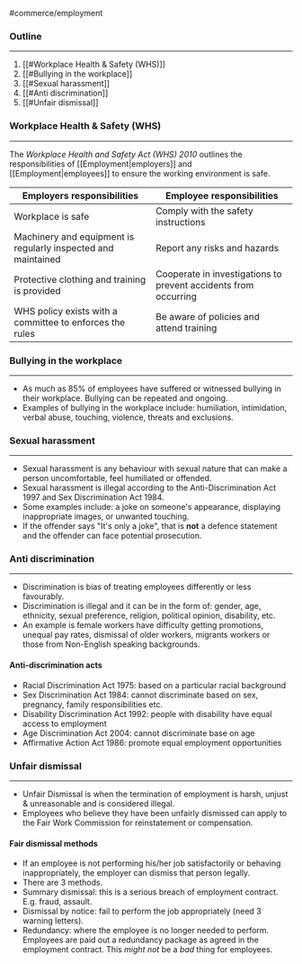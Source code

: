 #commerce/employment 

### Outline
---
1. [[#Workplace Health & Safety (WHS)]]
2. [[#Bullying in the workplace]]
3. [[#Sexual harassment]]
4. [[#Anti discrimination]]
5. [[#Unfair dismissal]]

### Workplace Health & Safety (WHS)
---
The *Workplace Health and Safety Act (WHS) 2010* outlines the responsibilities of [[Employment|employers]] and [[Employment|employees]] to ensure the working environment is safe.

| Employers responsibilities                                    | Employee responsibilities                                       |
| ------------------------------------------------------------- | --------------------------------------------------------------- |
| Workplace is safe                                             | Comply with the safety instructions                             |
| Machinery and equipment is regularly inspected and maintained | Report any risks and hazards                                    |
| Protective clothing and training is provided                  | Cooperate in investigations to prevent accidents from occurring |
| WHS policy exists with a committee to enforces the rules      | Be aware of policies and attend training                                                                |


### Bullying in the workplace
---
- As much as 85% of employees have suffered or witnessed bullying in their workplace. Bullying can be repeated and ongoing.
- Examples of bullying in the workplace include: humiliation, intimidation, verbal abuse, touching, violence, threats and exclusions.


### Sexual harassment
---
- Sexual harassment is any behaviour with sexual nature that can make a person uncomfortable, feel humiliated or offended.
- Sexual harassment is illegal according to the Anti-Discrimination Act 1997 and Sex Discrimination Act 1984.
- Some examples include: a joke on someone's appearance, displaying inappropriate images, or unwanted touching.
- If the offender says "It's only a joke", that is **not** a defence statement and the offender can face potential prosecution.


### Anti discrimination
---
- Discrimination is bias of treating employees differently or less favourably.
- Discrimination is illegal and it can be in the form of: gender, age, ethnicity, sexual preference, religion, political opinion, disability, etc.
- An example is female workers have difficulty getting promotions, unequal pay rates, dismissal of older workers, migrants workers or those from Non-English speaking backgrounds.

#### Anti-discrimination acts
- Racial Discrimination Act 1975: based on a particular racial background
- Sex Discrimination Act 1984: cannot discriminate based on sex, pregnancy, family responsibilities etc. 
- Disability Discrimination Act 1992: people with disability have equal access to employment 
- Age Discrimination Act 2004: cannot discriminate base on age 
- Affirmative Action Act 1986: promote equal employment opportunities


### Unfair dismissal
---
- Unfair Dismissal is when the termination of employment is harsh, unjust & unreasonable and is considered illegal.
- Employees who believe they have been unfairly dismissed can apply to the Fair Work Commission for reinstatement or compensation.

#### Fair dismissal methods
- If an employee is not performing his/her job satisfactorily or behaving inappropriately, the employer can dismiss that person legally. 
- There are 3 methods.
- Summary dismissal: this is a serious breach of employment contract. E.g. fraud, assault.
- Dismissal by notice: fail to perform the job appropriately (need 3 warning letters).
- Redundancy: where the employee is no longer needed to perform. Employees are paid out a redundancy package as agreed in the employment contract. This *might not* be a *bad* thing for employees.